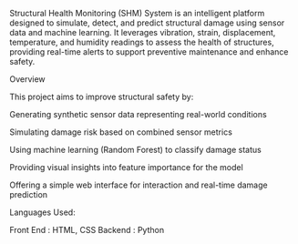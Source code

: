 
Structural Health Monitoring (SHM) System is an intelligent platform designed to simulate, detect, and predict structural damage using sensor data and machine learning. It leverages vibration, strain, displacement, temperature, and humidity readings to assess the health of structures, providing real-time alerts to support preventive maintenance and enhance safety.

Overview

This project aims to improve structural safety by:

Generating synthetic sensor data representing real-world conditions

Simulating damage risk based on combined sensor metrics

Using machine learning (Random Forest) to classify damage status

Providing visual insights into feature importance for the model

Offering a simple web interface for interaction and real-time damage prediction

Languages Used:

Front End : HTML, CSS
Backend : Python
